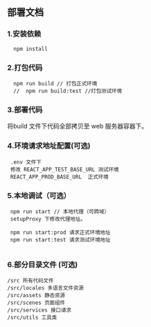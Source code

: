 ## 部署文档

### 1.安装依赖

```
  npm install
```

### 2.打包代码

```
  npm run build // 打包正式环境
  //  npm run build:test //打包测试环境
```

### 3.部署代码

将build  文件下代码全部拷贝至 web 服务器容器下。


### 4.环境请求地址配置(可选)

```
 .env 文件下 
 修改 REACT_APP_TEST_BASE_URL 测试环境
 REACT_APP_PROD_BASE_URL  正式环境
```

### 5.本地调试（可选）

```
 npm run start // 本地代理（可跨域）
 setupProxy 下修改代理地址。

 npm run start:prod 请求正式环境地址
 npm run start:test 请求测试环境地址
 
```

### 6.部分目录文件 (可选)

```
/src 所有代码文件
/src/locales 多语言文件资源
/src/assets 静态资源
/src/scenes 页面组件
/src/services 接口请求
/src/utils 工具类

```